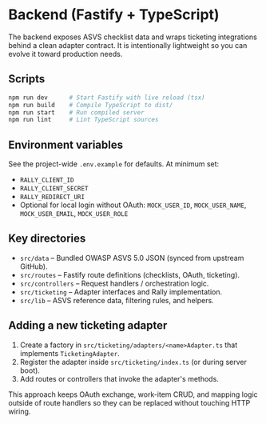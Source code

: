 # Backend (Fastify + TypeScript)

The backend exposes ASVS checklist data and wraps ticketing integrations behind a clean adapter contract. It is intentionally lightweight so you can evolve it toward production needs.

## Scripts

```bash
npm run dev      # Start Fastify with live reload (tsx)
npm run build    # Compile TypeScript to dist/
npm run start    # Run compiled server
npm run lint     # Lint TypeScript sources
```

## Environment variables

See the project-wide `.env.example` for defaults. At minimum set:

- `RALLY_CLIENT_ID`
- `RALLY_CLIENT_SECRET`
- `RALLY_REDIRECT_URI`
- Optional for local login without OAuth: `MOCK_USER_ID`, `MOCK_USER_NAME`, `MOCK_USER_EMAIL`, `MOCK_USER_ROLE`

## Key directories

- `src/data` – Bundled OWASP ASVS 5.0 JSON (synced from upstream GitHub).
- `src/routes` – Fastify route definitions (checklists, OAuth, ticketing).
- `src/controllers` – Request handlers / orchestration logic.
- `src/ticketing` – Adapter interfaces and Rally implementation.
- `src/lib` – ASVS reference data, filtering rules, and helpers.

## Adding a new ticketing adapter

1. Create a factory in `src/ticketing/adapters/<name>Adapter.ts` that implements `TicketingAdapter`.
2. Register the adapter inside `src/ticketing/index.ts` (or during server boot).
3. Add routes or controllers that invoke the adapter's methods.

This approach keeps OAuth exchange, work-item CRUD, and mapping logic outside of route handlers so they can be replaced without touching HTTP wiring.
